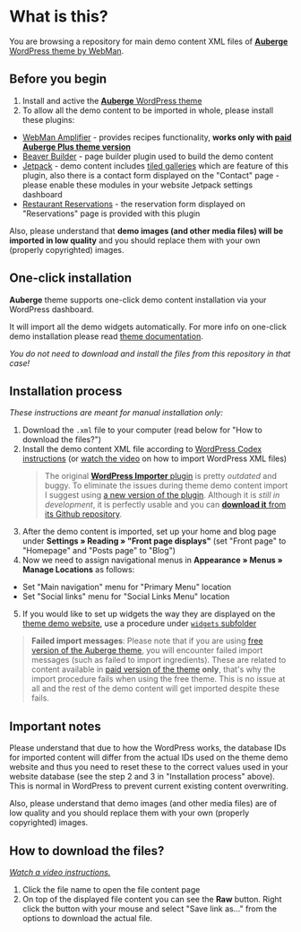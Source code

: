 # What is this?

You are browsing a repository for main demo content XML files of [**Auberge** WordPress theme by WebMan](https://www.webmandesign.eu/portfolio/auberge-wordpress-theme/).


## Before you begin

1. Install and active the [**Auberge** WordPress theme](https://www.webmandesign.eu/portfolio/auberge-wordpress-theme/)
2. To allow all the demo content to be imported in whole, please install these plugins:
  * [WebMan Amplifier](https://wordpress.org/plugins/webman-amplifier/) - provides recipes functionality, **works only with [paid **Auberge Plus** theme version](https://www.webmandesign.eu/portfolio/auberge-plus-wordpress-theme/#donate)**
  * [Beaver Builder](https://wordpress.org/plugins/beaver-builder-lite-version/) - page builder plugin used to build the demo content
  * [Jetpack](https://wordpress.org/plugins/jetpack/) - demo content includes [tiled galleries](https://jetpack.me/support/tiled-galleries/) which are feature of this plugin, also there is a contact form displayed on the "Contact" page - please enable these modules in your website Jetpack settings dashboard
  * [Restaurant Reservations](https://wordpress.org/plugins/restaurant-reservations/) - the reservation form displayed on "Reservations" page is provided with this plugin

Also, please understand that **demo images (and other media files) will be imported in low quality** and you should replace them with your own (properly copyrighted) images.


## One-click installation

**Auberge** theme supports one-click demo content installation via your WordPress dashboard.

It will import all the demo widgets automatically. For more info on one-click demo installation please read [theme documentation](https://www.webmandesign.eu/manual/auberge/#demo-content).

*You do not need to download and install the files from this repository in that case!*


## Installation process

*These instructions are meant for manual installation only:*

1. Download the `.xml` file to your computer (read below for "How to download the files?")
2. Install the demo content XML file according to [WordPress Codex instructions](http://codex.wordpress.org/Importing_Content#WordPress) (or [watch the video](https://webdesign.tutsplus.com/courses/a-beginners-guide-to-using-wordpress/lessons/wordpress-tools) on how to import WordPress XML files)
	> The original [**WordPress Importer** plugin](https://wordpress.org/plugins/wordpress-importer/) is pretty *outdated* and buggy. To eliminate the issues during theme demo content import I suggest using [a new version of the plugin](https://github.com/humanmade/WordPress-Importer). Although it is *still in development*, it is perfectly usable and you can [**download it** from its Github repository](https://github.com/humanmade/WordPress-Importer#how-do-i-use-it).
3. After the demo content is imported, set up your home and blog page under **Settings &raquo; Reading &raquo; "Front page displays"** (set "Front page" to "Homepage" and "Posts page" to "Blog")
4. Now we need to assign navigational menus in **Appearance &raquo; Menus &raquo; Manage Locations** as follows:
  * Set "Main navigation" menu for "Primary Menu" location
  * Set "Social links" menu for "Social Links Menu" location
5. If you would like to set up widgets the way they are displayed on the [theme demo website](http://themedemos.webmandesign.eu/auberge/), use a procedure under [`widgets` subfolder](https://github.com/webmandesign/demo-content/tree/master/auberge/widgets)

> **Failed import messages**: Please note that if you are using [free version of the Auberge theme](http://wordpress.org/themes/auberge), you will encounter failed import messages (such as failed to import ingredients). These are related to content available in [paid version of the theme](https://www.webmandesign.eu/portfolio/auberge-wordpress-theme/#donate) **only**, that's why the import procedure fails when using the free theme. This is no issue at all and the rest of the demo content will get imported despite these fails.


## Important notes

Please understand that due to how the WordPress works, the database IDs for imported content will differ from the actual IDs used on the theme demo website and thus you need to reset these to the correct values used in your website database (see the step 2 and 3 in "Installation process" above). This is normal in WordPress to prevent current existing content overwriting.

Also, please understand that demo images (and other media files) are of low quality and you should replace them with your own (properly copyrighted) images.


## How to download the files?

*[Watch a video instructions.](https://vimeo.com/170576209)*

1. Click the file name to open the file content page
2. On top of the displayed file content you can see the **Raw** button. Right click the button with your mouse and select "Save link as..." from the options to download the actual file.

